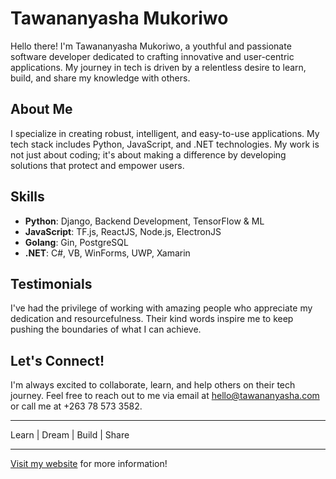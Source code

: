 # Tawananyasha Mukoriwo

Hello there! I'm Tawananyasha Mukoriwo, a youthful and passionate software developer dedicated to crafting innovative and user-centric applications. My journey in tech is driven by a relentless desire to learn, build, and share my knowledge with others.

## About Me
I specialize in creating robust, intelligent, and easy-to-use applications. My tech stack includes Python, JavaScript, and .NET technologies. My work is not just about coding; it's about making a difference by developing solutions that protect and empower users.

## Skills
- **Python**: Django, Backend Development, TensorFlow & ML
- **JavaScript**: TF.js, ReactJS, Node.js, ElectronJS
- **Golang**: Gin, PostgreSQL
- **.NET**: C#, VB, WinForms, UWP, Xamarin

## Testimonials
I've had the privilege of working with amazing people who appreciate my dedication and resourcefulness. Their kind words inspire me to keep pushing the boundaries of what I can achieve.

## Let's Connect!
I'm always excited to collaborate, learn, and help others on their tech journey. Feel free to reach out to me via email at hello@tawananyasha.com or call me at +263 78 573 3582.

---

Learn | Dream | Build | Share

---

[Visit my website](https://tawananyasha.com/) for more information!
<!---
TawanaState/TawanaState is a ✨ special ✨ repository because its `README.md` (this file) appears on your GitHub profile.
You can click the Preview link to take a look at your changes.
--->
